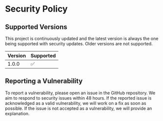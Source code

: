 # Security Policy

## Supported Versions

This project is continuously updated and the latest version is always the one being supported with security updates. Older versions are not supported.

| Version | Supported          |
| ------- | ------------------ |
| 1.0.0   | :white_check_mark: |

## Reporting a Vulnerability

To report a vulnerability, please open an issue in the GitHub repository. We aim to respond to security issues within 48 hours. If the reported issue is acknowledged as a valid vulnerability, we will work on a fix as soon as possible. If the issue is not accepted as a vulnerability, we will provide an explanation.